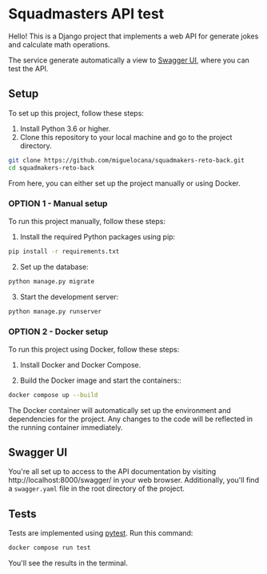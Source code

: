 # Squadmasters API test
Hello! This is a Django project that implements a web API for generate jokes and calculate math operations.

The service generate automatically a view to [Swagger UI](https://swagger.io/), where you can test the API.

## Setup 
To set up this project, follow these steps:

1. Install Python 3.6 or higher.
2. Clone this repository to your local machine and go to the project directory.
```bash
git clone https://github.com/miguelocana/squadmakers-reto-back.git
cd squadmakers-reto-back
```

From here, you can either set up the project manually or using Docker.

### OPTION 1 - Manual setup
To run this project manually, follow these steps:

1. Install the required Python packages using pip:
```bash
pip install -r requirements.txt
```
2. Set up the database:
```bash
python manage.py migrate
```
3. Start the development server:
```bash
python manage.py runserver
```

### OPTION 2 - Docker setup
To run this project using Docker, follow these steps:

1. Install Docker and Docker Compose.

2. Build the Docker image and start the containers::
```bash
docker compose up --build
```

The Docker container will automatically set up the environment and dependencies for the project. Any changes to the code will be reflected in the running container immediately.

## Swagger UI
You're all set up to access to the API documentation by visiting http://localhost:8000/swagger/ in your web browser. Additionally, you'll find a `swagger.yaml` file in the root directory of the project.
## Tests
Tests are implemented using [pytest](https://docs.pytest.org/en/stable/). Run this command:
```bash
docker compose run test
```
You'll see the results in the terminal.

